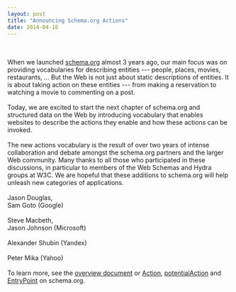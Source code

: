 ```yaml
---
layout: post
title: "Announcing Schema.org Actions"
date: 2014-04-16
---
```


<div dir="ltr" style="text-align: left;">
<br />
<br />
When we launched <a href="http://schema.org/">schema.org</a> almost 3 years ago, our main focus was on providing vocabularies for describing entities --- people, places, movies, restaurants, ...  But the Web is not just about static descriptions of entities. It is about taking action on these entities --- from making a reservation to watching a movie to commenting on a post.<br />
<br />
Today, we are excited to start the next chapter of schema.org and structured data on the Web by introducing vocabulary that enables websites to describe the actions they enable and how these actions can be invoked. <br />
<br />
The new actions vocabulary is the result of over two years of intense collaboration and debate amongst the schema.org partners and the larger Web community. Many thanks to all those who participated in these discussions, in particular to members of the Web Schemas and Hydra groups at W3C. We are hopeful that these additions to schema.org will help unleash new categories of applications.<br />
<br />
<div>
Jason Douglas,<br />
Sam Goto (Google)<br />
<br />
Steve Macbeth, </div>
<div>
Jason Johnson (Microsoft)</div>
<div>
<br /></div>
<div>
Alexander Shubin (Yandex)<br />
<br /></div>
<div>
Peter Mika (Yahoo)<br />
<br /></div>
<div>
To learn more, see the <a href="https://www.w3.org/wiki/images/1/10/PotentialActionsApril11.pdf">overview document</a> or <a href="http://schema.org/Action">Action</a>, <a href="http://schema.org/potentialAction">potentialAction</a> and <a href="http://schema.org/EntryPoint">EntryPoint</a> on schema.org.</div>
</div>